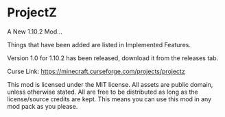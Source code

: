 ProjectZ
========

A New 1.10.2 Mod...

Things that have been added are listed in Implemented Features.

Version 1.0 for 1.10.2 has been released, download it from the releases tab.

Curse Link: https://minecraft.curseforge.com/projects/projectz

This mod is licensed under the MIT license. All assets are public domain, unless otherwise stated. All are free to be distributed as long as the license/source credits are kept. This means you can use this mod in any mod pack as you please.
